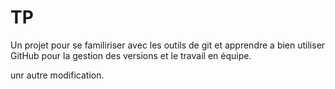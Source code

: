 # TP

Un projet pour se familiriser avec les outils de git et apprendre a bien utiliser GitHub pour la gestion des versions
et le travail en équipe.

unr autre modification.